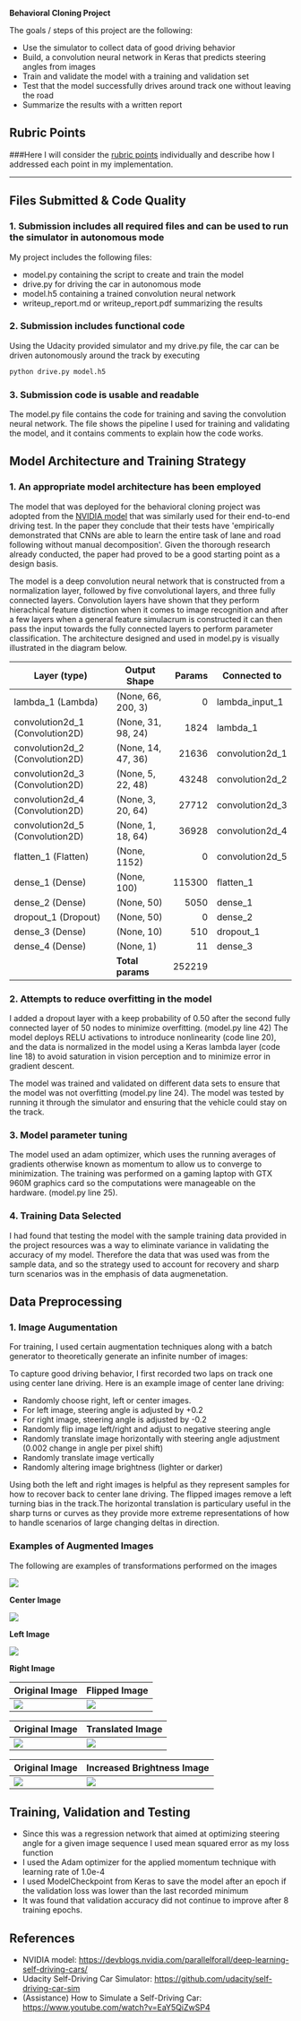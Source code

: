 **Behavioral Cloning Project**

The goals / steps of this project are the following:
* Use the simulator to collect data of good driving behavior
* Build, a convolution neural network in Keras that predicts steering angles from images
* Train and validate the model with a training and validation set
* Test that the model successfully drives around track one without leaving the road
* Summarize the results with a written report


[//]: # (Image References)

[image1]: ./images/cnn-architecture-624x890 "CNN Architecture"
[image2]: ./examples/placeholder.png "Grayscaling"
[image3]: ./examples/placeholder_small.png "Recovery Image"
[image4]: ./examples/placeholder_small.png "Recovery Image"
[image5]: ./examples/placeholder_small.png "Recovery Image"
[image6]: ./examples/placeholder_small.png "Normal Image"
[image7]: ./examples/placeholder_small.png "Flipped Image"

## Rubric Points
###Here I will consider the [rubric points](https://review.udacity.com/#!/rubrics/432/view) individually and describe how I addressed each point in my implementation.  

---
## Files Submitted & Code Quality

### 1. Submission includes all required files and can be used to run the simulator in autonomous mode

My project includes the following files:
* model.py containing the script to create and train the model
* drive.py for driving the car in autonomous mode
* model.h5 containing a trained convolution neural network 
* writeup_report.md or writeup_report.pdf summarizing the results

### 2. Submission includes functional code
Using the Udacity provided simulator and my drive.py file, the car can be driven autonomously around the track by executing 
```sh
python drive.py model.h5
```

### 3. Submission code is usable and readable

The model.py file contains the code for training and saving the convolution neural network. The file shows the pipeline I used for training and validating the model, and it contains comments to explain how the code works.

## Model Architecture and Training Strategy

### 1. An appropriate model architecture has been employed

The model that was deployed for the behavioral cloning project was adopted from the [NVIDIA model](https://devblogs.nvidia.com/parallelforall/deep-learning-self-driving-cars/) that was similarly used for their end-to-end driving test. In the paper they conclude that their tests have 'empirically demonstrated that CNNs are able to learn the entire task of lane and road following without manual decomposition'. Given the thorough research already conducted, the paper had proved to be a good starting point as a design basis. 

The model is a deep convolution neural network that is constructed from a normalization layer, followed by five convolutional layers, and three fully connected layers. Convolution layers have shown that they perform hierachical feature distinction when it comes to image recognition and after a few layers when a general feature simulacrum is constructed it can then pass the input towards the fully connected layers to perform parameter classification. The architecture designed and used in model.py is visually illustrated in the diagram below.

| Layer (type)                   |Output Shape      |Params  |Connected to     |
|--------------------------------|------------------|-------:|-----------------|
|lambda_1 (Lambda)               |(None, 66, 200, 3)|0       |lambda_input_1   |
|convolution2d_1 (Convolution2D) |(None, 31, 98, 24)|1824    |lambda_1         |
|convolution2d_2 (Convolution2D) |(None, 14, 47, 36)|21636   |convolution2d_1  |
|convolution2d_3 (Convolution2D) |(None, 5, 22, 48) |43248   |convolution2d_2  |
|convolution2d_4 (Convolution2D) |(None, 3, 20, 64) |27712   |convolution2d_3  |
|convolution2d_5 (Convolution2D) |(None, 1, 18, 64) |36928   |convolution2d_4  |
|flatten_1 (Flatten)             |(None, 1152)      |0       |convolution2d_5  |
|dense_1 (Dense)                 |(None, 100)       |115300  |flatten_1        |
|dense_2 (Dense)                 |(None, 50)        |5050    |dense_1          |
|dropout_1 (Dropout)             |(None, 50)        |0       |dense_2          |
|dense_3 (Dense)                 |(None, 10)        |510     |dropout_1        |
|dense_4 (Dense)                 |(None, 1)         |11      |dense_3          |
|                                |**Total params**  |252219  |                 |

### 2. Attempts to reduce overfitting in the model
I added a dropout layer with a keep probability of 0.50 after the second fully connected layer of 50 nodes to minimize overfitting. (model.py line 42)
The model deploys RELU activations to introduce nonlinearity (code line 20), and the data is normalized in the model using a Keras lambda layer (code line 18) to avoid saturation in vision perception and to minimize error in gradient descent. 


The model was trained and validated on different data sets to ensure that the model was not overfitting (model.py line 24). The model was tested by running it through the simulator and ensuring that the vehicle could stay on the track.

### 3. Model parameter tuning

The model used an adam optimizer, which uses the running averages of gradients otherwise known as momentum to allow us to converge to minimization. The training was performed on a gaming laptop with GTX 960M graphics card so the computations were manageable on the hardware. (model.py line 25).

### 4. Training Data Selected

I had found that testing the model with the sample training data provided in the project resources was a way to eliminate variance in validating the accuracy of my model. Therefore the data that was used was from the sample data, and so the strategy used to account for recovery and sharp turn scenarios was in the emphasis of data augmenetation.

## Data Preprocessing

### 1. Image Augumentation

For training, I used certain augmentation techniques along with a batch generator to theoretically generate an infinite number of images:

To capture good driving behavior, I first recorded two laps on track one using center lane driving. Here is an example image of center lane driving:

- Randomly choose right, left or center images.
- For left image, steering angle is adjusted by +0.2
- For right image, steering angle is adjusted by -0.2
- Randomly flip image left/right and adjust to negative steering angle
- Randomly translate image horizontally with steering angle adjustment (0.002 change in angle per pixel shift)
- Randomly translate image vertically
- Randomly altering image brightness (lighter or darker)

Using both the left and right images is helpful as they represent samples for how to recover back to center lane driving. The flipped images remove a left turning bias in the track.The horizontal translation is particulary useful in the sharp turns or curves as they provide more extreme representations of how to handle scenarios of large changing deltas in direction. 

### Examples of Augmented Images

The following are examples of transformations performed on the images

![](examples/center.jpg?raw=true)

**Center Image**

![](examples/left.jpg?raw=true)

**Left Image**

![](examples/right.jpg?raw=true)

**Right Image**

|**Original Image**|**Flipped Image**|
|------------------|-----------------|
|![](examples/center.jpg?raw=true)|![](examples/flip.jpg?raw=true)|

|**Original Image**|**Translated Image**|
|------------------|-----------------|
|![](examples/center.jpg?raw=true)|![](examples/translate.jpg?raw=true)|

|**Original Image**|**Increased Brightness Image**|
|------------------|-----------------|
|![](examples/center.jpg?raw=true)|![](examples/bright.jpg?raw=true)|


## Training, Validation and Testing

- Since this was a regression network that aimed at optimizing steering angle for a given image sequence I used mean squared error as my loss function
- I used the Adam optimizer for the applied momentum technique with learning rate of 1.0e-4
- I used ModelCheckpoint from Keras to save the model after an epoch if the validation loss was lower than the last recorded minimum
- It was found that validation accuracy did not continue to improve after 8 training epochs.

## References
- NVIDIA model: https://devblogs.nvidia.com/parallelforall/deep-learning-self-driving-cars/
- Udacity Self-Driving Car Simulator: https://github.com/udacity/self-driving-car-sim
- (Assistance) How to Simulate a Self-Driving Car: https://www.youtube.com/watch?v=EaY5QiZwSP4
